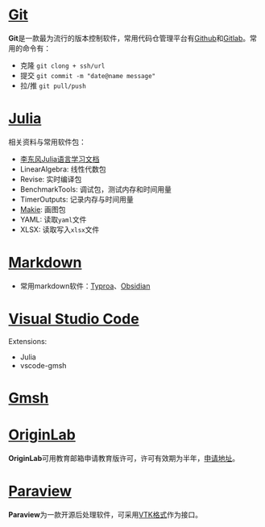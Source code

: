 # [Git](https://git-scm.com/)
**Git**是一款最为流行的版本控制软件，常用代码仓管理平台有[Github](https://github.com/)和[Gitlab](https://about.gitlab.com/)。常用的命令有：
- 克隆 `git clong + ssh/url`
- 提交 `git commit -m "date@name message"`
- 拉/推 `git pull/push`

# [Julia](https://julialang.org/)
相关资料与常用软件包：
- [李东风Julia语言学习文档](https://www.math.pku.edu.cn/teachers/lidf/docs/Julia/html/_book/index.html)
- LinearAlgebra: 线性代数包
- Revise: 实时编译包
- BenchmarkTools: 调试包，测试内存和时间用量
- TimerOutputs: 记录内存与时间用量
- [Makie](https://docs.makie.org/stable/): 画图包
- YAML: 读取`yaml`文件
- XLSX: 读取写入`xlsx`文件

# [Markdown](https://www.markdownguide.org/)
- 常用markdown软件：[Typroa](https://typora.io/)、[Obsidian](https://obsidian.md/)

# [Visual Studio Code](https://code.visualstudio.com/)
Extensions:
- Julia
- vscode-gmsh

# [Gmsh](https://gmsh.info/)
# [OriginLab](https://www.originlab.com/)
**OriginLab**可用教育邮箱申请教育版许可，许可有效期为半年，[申请地址](https://www.originlab.com/originprolearning.aspx)。
# [Paraview](https://www.paraview.org/)
**Paraview**为一款开源后处理软件，可采用[VTK格式](https://kitware.github.io/vtk-examples/site/VTKFileFormats/)作为接口。
